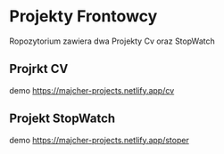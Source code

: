 
 # Projekty Frontowcy

Ropozytorium zawiera dwa Projekty Cv oraz StopWatch

## Projrkt CV 
demo https://majcher-projects.netlify.app/cv

## Projekt StopWatch
demo https://majcher-projects.netlify.app/stoper


